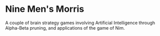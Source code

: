 # Nine Men's Morris
A couple of brain strategy games involving Artificial Intelligence through Alpha-Beta pruning, and applications of the game of Nim.